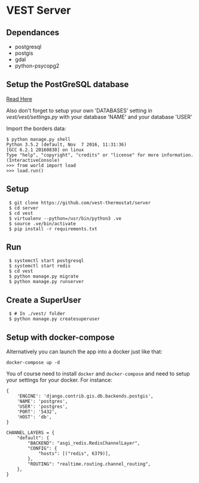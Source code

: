 # VEST Server

## Dependances

* postgresql
* postgis
* gdal
* python-psycopg2 

## Setup the PostGreSQL database

[Read Here](https://wiki.archlinux.org/index.php/PostgreSQL)

Also don't forget to setup your own 'DATABASES' setting in 
_vest/vest/settings.py_ with your database 'NAME' and your database 'USER'

Import the borders data:

```
$ python manage.py shell
Python 3.5.2 (default, Nov  7 2016, 11:31:36) 
[GCC 6.2.1 20160830] on linux
Type "help", "copyright", "credits" or "license" for more information.
(InteractiveConsole)
>>> from world import load
>>> load.run()
```

## Setup

```
 $ git clone https://github.com/vest-thermostat/server
 $ cd server
 $ cd vest
 $ virtualenv --python=/usr/bin/python3 .ve
 $ source .ve/bin/activate
 $ pip install -r requirements.txt
```

## Run

```
 $ systemctl start postgresql
 $ systemctl start redis
 $ cd vest
 $ python manage.py migrate
 $ python manage.py runserver
```

## Create a SuperUser

```
 $ # In ./vest/ folder
 $ python manage.py createsuperuser
```

## Setup with docker-compose

Alternatively you can launch the app into a docker just like that:

```
docker-compose up -d
```

You of course need to install `docker` and `docker-compose` and need to setup your settings for your docker. For instance:

```
{
    'ENGINE': 'django.contrib.gis.db.backends.postgis',
    'NAME': 'postgres',
    'USER': 'postgres',
    'PORT': '5432',
    'HOST': 'db',
}

CHANNEL_LAYERS = {
    "default": {
        "BACKEND": "asgi_redis.RedisChannelLayer",
        "CONFIG": {
            "hosts": [("redis", 6379)],
        },
        "ROUTING": "realtime.routing.channel_routing",
    },
}
```



